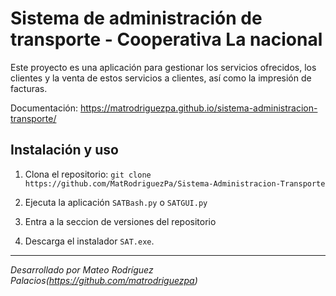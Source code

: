 # Sistema de administración de transporte - Cooperativa La nacional

Este proyecto es una aplicación para gestionar los servicios ofrecidos, los clientes y la venta de estos servicios a
clientes, así como la impresión de facturas.

Documentación: https://matrodriguezpa.github.io/sistema-administracion-transporte/

## Instalación y uso

1. Clona el repositorio: `git clone https://github.com/MatRodriguezPa/Sistema-Administracion-Transporte`
2. Ejecuta la aplicación `SATBash.py` o `SATGUI.py`

1. Entra a la seccion de versiones del repositorio
2. Descarga el instalador `SAT.exe`.

---
*Desarrollado por Mateo Rodríguez Palacios(https://github.com/matrodriguezpa)*
 
